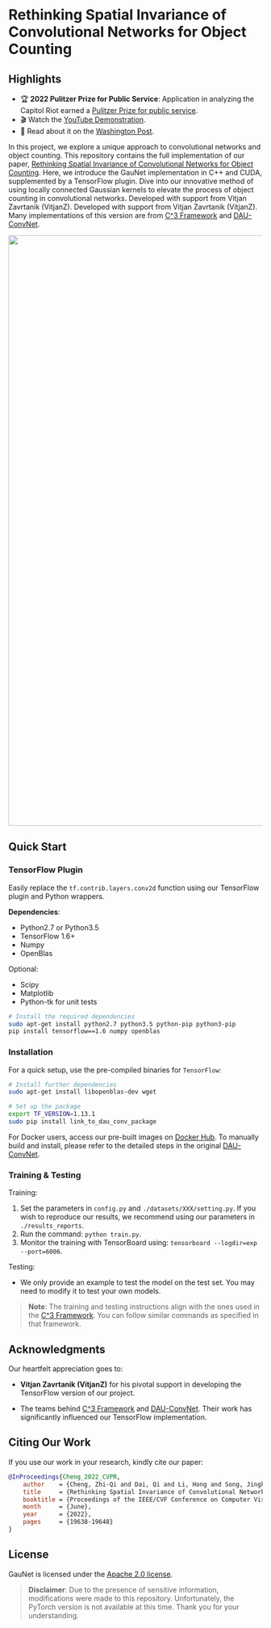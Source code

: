 # **Rethinking Spatial Invariance of Convolutional Networks for Object Counting**

## Highlights

- 🏆 **2022 Pulitzer Prize for Public Service**: Application in analyzing the Capitol Riot earned a [Pulitzer Prize for public service](https://www.pulitzer.org/prize-winners-by-year). 
- 🎬 Watch the [YouTube Demonstration](https://www.youtube.com/watch?v=WiZ51V5M0C8&ab_channel=Zhi-QiCheng).
- 📰 Read about it on the [Washington Post](https://www.washingtonpost.com/investigations/interactive/2021/dc-police-records-capitol-riot/).

In this project, we explore a unique approach to convolutional networks and object counting. This repository contains the full implementation of our paper, [Rethinking Spatial Invariance of Convolutional Networks for Object Counting](https://arxiv.org/pdf/2206.05253.pdf). Here, we introduce the GauNet implementation in C++ and CUDA, supplemented by a TensorFlow plugin. Dive into our innovative method of using locally connected Gaussian kernels to elevate the process of object counting in convolutional networks. Developed with support from Vitjan Zavrtanik (VitjanZ). Developed with support from Vitjan Zavrtanik (VitjanZ). Many implementations of this version are from [C^3 Framework](https://github.com/gjy3035/C-3-Framework) and [DAU-ConvNet](https://github.com/skokec/DAU-ConvNet).


<p align="center">
  <img width="1170" alt="image" src="https://github.com/zhiqic/Rethinking-Counting/assets/65300431/2aea7e32-5d7e-4514-a321-8fbb2facb6ea">
</p>


## Quick Start

### TensorFlow Plugin

Easily replace the `tf.contrib.layers.conv2d` function using our TensorFlow plugin and Python wrappers.

**Dependencies**:
- Python2.7 or Python3.5
- TensorFlow 1.6+
- Numpy
- OpenBlas

Optional:
- Scipy
- Matplotlib
- Python-tk for unit tests

```bash
# Install the required dependencies
sudo apt-get install python2.7 python3.5 python-pip python3-pip
pip install tensorflow==1.6 numpy openblas
```

### Installation

For a quick setup, use the pre-compiled binaries for `TensorFlow`:

```bash
# Install further dependencies
sudo apt-get install libopenblas-dev wget

# Set up the package
export TF_VERSION=1.13.1
sudo pip install link_to_dau_conv_package
```

For Docker users, access our pre-built images on [Docker Hub](https://hub.docker.com/r/skokec/dau-convnet). To manually build and install, please refer to the detailed steps in the original [DAU-ConvNet](https://github.com/skokec/DAU-ConvNet).

### Training & Testing

Training:

1. Set the parameters in `config.py` and `./datasets/XXX/setting.py`. If you wish to reproduce our results, we recommend using our parameters in `./results_reports`.
2. Run the command: `python train.py`.
3. Monitor the training with TensorBoard using: `tensorboard --logdir=exp --port=6006`.

Testing:

- We only provide an example to test the model on the test set. You may need to modify it to test your own models.

> **Note**: The training and testing instructions align with the ones used in the [C^3 Framework](https://github.com/gjy3035/C-3-Framework). You can follow similar commands as specified in that framework.


## Acknowledgments 

Our heartfelt appreciation goes to:

- **Vitjan Zavrtanik (VitjanZ)** for his pivotal support in developing the TensorFlow version of our project.
  
- The teams behind [C^3 Framework](https://github.com/gjy3035/C-3-Framework) and [DAU-ConvNet](https://github.com/skokec/DAU-ConvNet). Their work has significantly influenced our TensorFlow implementation.


## Citing Our Work

If you use our work in your research, kindly cite our paper:

```bibtex
@InProceedings{Cheng_2022_CVPR,
    author    = {Cheng, Zhi-Qi and Dai, Qi and Li, Hong and Song, Jingkuan and Wu, Xiao and Hauptmann, Alexander G.},
    title     = {Rethinking Spatial Invariance of Convolutional Networks for Object Counting},
    booktitle = {Proceedings of the IEEE/CVF Conference on Computer Vision and Pattern Recognition},
    month     = {June},
    year      = {2022},
    pages     = {19638-19648}
}
```

## License

GauNet is licensed under the [Apache 2.0 license](LICENSE.md).

> **Disclaimer**: Due to the presence of sensitive information, modifications were made to this repository. Unfortunately, the PyTorch version is not available at this time. Thank you for your understanding.
